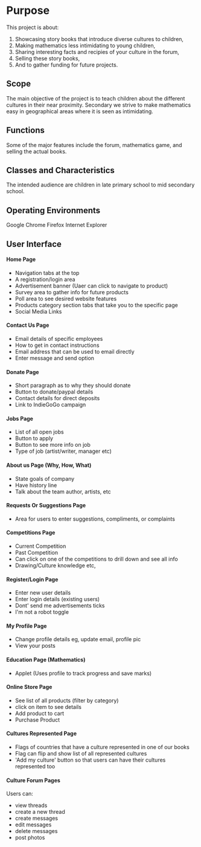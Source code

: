 # Purpose

This project is about:
1. Showcasing story books that introduce diverse cultures to children,
2. Making mathematics less intimidating to young children,
3. Sharing interesting facts and recipies of your culture in the forum,
4. Selling these story books,
5. And to gather funding for future projects.

## Scope

The main objective of the project is to teach children about the different cultures in their near proximity. Secondary we strive to make mathematics easy in geographical areas where it is seen as intimidating.

## Functions

Some of the major features include the forum, mathematics game, and selling the actual books.

## Classes and Characteristics

The intended audience are children in late primary school to mid secondary school.

## Operating Environments

Google Chrome
Firefox
Internet Explorer

## User Interface

#### Home Page
  * Navigation tabs at the top
  * A registration/login area
  * Advertisement banner (Uaer can click to navigate to product)
  * Survey area to gather info for future products
  * Poll area to see desired website features
  * Products category section tabs that take you to the specific page
  * Social Media Links

#### Contact Us Page
* Email details of specific employees
* How to get in contact instructions
* Email address that can be used to email directly
* Enter message and send option

#### Donate Page
* Short paragraph as to why they should donate
* Button to donate/paypal details
* Contact details for direct deposits
* Link to IndieGoGo campaign

#### Jobs Page
* List of all open jobs
* Button to apply
* Button to see more info on job
* Type of job (artist/writer, manager etc)

#### About us Page (Why, How, What)
* State goals of company
* Have history line
* Talk about the team author, artists, etc

#### Requests Or Suggestions Page
* Area for users to enter suggestions, compliments, or complaints

#### Competitions Page
* Current Competition
* Past Competition
* Can click on one of the competitions to drill down and see all info
* Drawing/Culture knowledge etc,

#### Register/Login Page
* Enter new user details
* Enter login details (existing users)
* Dont' send me advertisements ticks
* I'm not a robot toggle

#### My Profile Page
* Change profile details eg, update email, profile pic
* View your posts

#### Education Page (Mathematics)
* Applet (Uses profile to track progress and save marks)

#### Online Store Page
* See list of all products (filter by category)
* click on item to see details
* Add product to cart
* Purchase Product

#### Cultures Represented Page
* Flags of countries that have a culture represented in one of our books
* Flag can flip and show list of all represented cultures
* 'Add my culture' button so that users can have their cultures represented too

#### Culture Forum Pages
Users can:
* view threads
* create a new thread
* create messages
* edit messages
* delete messages
* post photos
